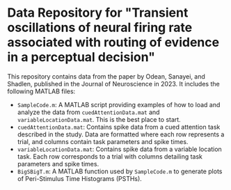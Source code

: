 # Data Repository for "Transient oscillations of neural firing rate associated with routing of evidence in a perceptual decision"

This repository contains data from the paper by Odean, Sanayei, and Shadlen, published in the Journal of Neuroscience in 2023. It includes the following MATLAB files:

- `SampleCode.m`: A MATLAB script providing examples of how to load and analyze the data from `cuedAttentionData.mat` and `variableLocationData.mat`. This is the best place to start.
- `cuedAttentionData.mat`: Contains spike data from a cued attention task described in the study. Data are formatted where each row represents a trial, and columns contain task parameters and spike times.
- `variableLocationData.mat`: Contains spike data from a variable location task. Each row corresponds to a trial with columns detailing task parameters and spike times.
- `BigSBigT.m`: A MATLAB function used by `SampleCode.m` to generate plots of Peri-Stimulus Time Histograms (PSTHs).

